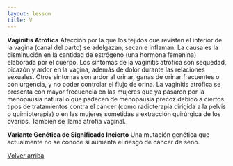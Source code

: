 ```yaml
---
layout: lesson
title: V
---
```


<a name="top"></a>

**Vaginitis Atrófica** 
Afección por la que los tejidos que revisten el interior de la vagina (canal del parto) se adelgazan, secan e inflaman. La causa es la disminución en la cantidad de estrógeno (una hormona femenina) elaborada por el cuerpo. Los síntomas de la vaginitis atrófica son sequedad, picazón y ardor en la vagina, además de dolor durante las relaciones sexuales. Otros síntomas son ardor al orinar, ganas de orinar frecuentes o con urgencia, y no poder controlar el flujo de orina. La vaginitis atrófica se presenta con mayor frecuencia en las mujeres que ya pasaron por la menopausia natural o que padecen de menopausia precoz debido a ciertos tipos de tratamientos contra el cáncer (como radioterapia dirigida a la pelvis o quimioterapia) o en las mujeres sometidas a extracción quirúrgica de los ovarios. También se llama atrofia vaginal.

**Variante Genética de Significado Incierto**
Una mutación genética que actualmente no se conoce si aumenta el riesgo de cáncer de seno.

<a href="#top">Volver arriba</a>

